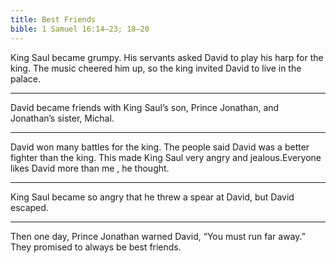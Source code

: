 ```yaml
---
title: Best Friends
bible: 1 Samuel 16:14–23; 18–20
---
```


King Saul became grumpy.
His servants asked David to play his harp
for the king. The music cheered him up,
so the king invited David to live in
the palace.

---

David became friends with
King Saul’s son, Prince Jonathan,
and Jonathan’s sister, Michal.

---

David won many battles for the king.
The people said David was a better
fighter than the king. This made King
Saul very angry and jealous.Everyone likes David more than me
, he thought.

---

King Saul became so angry that
he threw a spear at David,
but David escaped.

---

Then one day, Prince Jonathan warned
David, “You must run far away.”
They promised to always be best friends.


